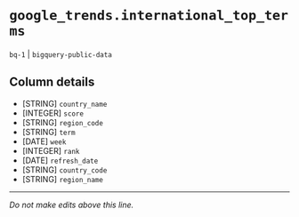 # `google_trends.international_top_terms`
`bq-1` | `bigquery-public-data`

## Column details
* [STRING]    `country_name`
* [INTEGER]   `score`
* [STRING]    `region_code`
* [STRING]    `term`
* [DATE]      `week`
* [INTEGER]   `rank`
* [DATE]      `refresh_date`
* [STRING]    `country_code`
* [STRING]    `region_name`

-------------------------------------------------------------------------------
*Do not make edits above this line.*
